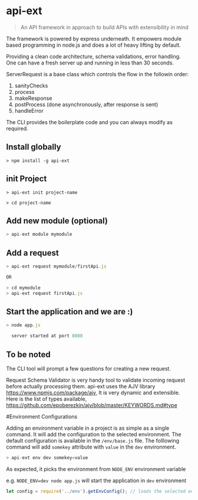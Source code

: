 
# api-ext

> An API framework in approach to build APIs with extensibility in mind

The framework is powered by express underneath.
It empowers module based programming in node.js and does a lot of heavy lifting by default.

Providing a clean code architecture, schema validations, error handling.
One can have a fresh server up and running in less than 30 seconds.

ServerRequest is a base class which controls the flow in the followin order:
1) sanityChecks
2) process
3) makeResponse
4) postProcess (done asynchronously, after response is sent)
5) handleError

The CLI provides the boilerplate code and you can always modify as required.

## Install globally

```
> npm install -g api-ext
```

## init Project

```
> api-ext init project-name

> cd project-name
```

## Add new module (optional)

```js
> api-ext module mymodule
```

## Add a request

```js
> api-ext request mymodule/firstApi.js

OR

> cd mymodule
> api-ext request firstApi.js
```

## Start the application and we are :)

```js
> node app.js

  server started at port 8080
```

## To be noted

The CLI tool will prompt a few questions for creating a new request.

Request Schema Validator is very handy tool to validate incoming request before actually processing them.
api-ext uses the AJV library https://www.npmjs.com/package/ajv, It is very dynamic and extensible.
Here is the list of types available, https://github.com/epoberezkin/ajv/blob/master/KEYWORDS.md#type

#Environment Configurations

Adding an environment variable in a project is as simple as a single command. It will add the configuration to the selected environment. The default configuration is available in the `/env/base.js` file.
The folllowing command will add `somekey` attribute with `value` in the `dev` environment.
```js
> api-ext env dev somekey=value
```
As expected, it picks the environment from `NODE_ENV` environment variable

e.g. `NODE_ENV=dev node app.js` will  start the application in `dev` environment 

```js
let config = require('../env').getEnvConfig(); // loads the selected environment and returns the configuration
```
